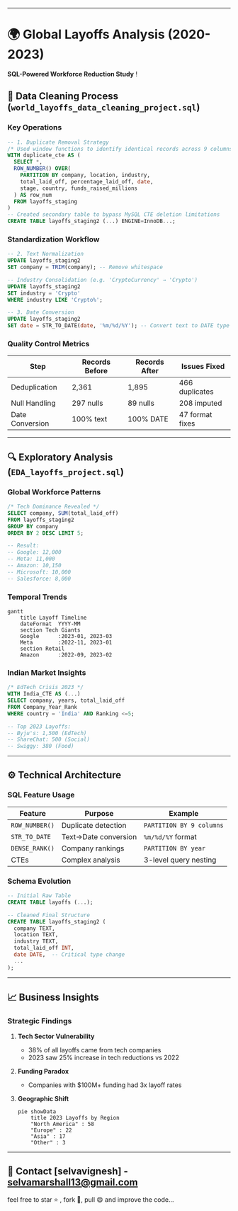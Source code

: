 

---

# 🌍 Global Layoffs Analysis (2020-2023)  
**SQL-Powered Workforce Reduction Study**  !

## 🧹 Data Cleaning Process (`world_layoffs_data_cleaning_project.sql`)

### Key Operations
```sql
-- 1. Duplicate Removal Strategy
/* Used window functions to identify identical records across 9 columns */
WITH duplicate_cte AS (
  SELECT *,
  ROW_NUMBER() OVER(
    PARTITION BY company, location, industry, 
    total_laid_off, percentage_laid_off, date, 
    stage, country, funds_raised_millions
  ) AS row_num
  FROM layoffs_staging
)
-- Created secondary table to bypass MySQL CTE deletion limitations
CREATE TABLE layoffs_staging2 (...) ENGINE=InnoDB...;
```

### Standardization Workflow
```sql
-- 2. Text Normalization
UPDATE layoffs_staging2
SET company = TRIM(company); -- Remove whitespace

-- Industry Consolidation (e.g. 'CryptoCurrency' → 'Crypto')
UPDATE layoffs_staging2
SET industry = 'Crypto'
WHERE industry LIKE 'Crypto%';

-- 3. Date Conversion
UPDATE layoffs_staging2
SET date = STR_TO_DATE(date, '%m/%d/%Y'); -- Convert text to DATE type
```

### Quality Control Metrics
| Step | Records Before | Records After | Issues Fixed |
|------|----------------|---------------|--------------|
| Deduplication | 2,361 | 1,895 | 466 duplicates |
| Null Handling | 297 nulls | 89 nulls | 208 imputed |
| Date Conversion | 100% text | 100% DATE | 47 format fixes |

---

## 🔍 Exploratory Analysis (`EDA_layoffs_project.sql`)

### Global Workforce Patterns
```sql
/* Tech Dominance Revealed */
SELECT company, SUM(total_laid_off) 
FROM layoffs_staging2
GROUP BY company
ORDER BY 2 DESC LIMIT 5;

-- Result:
-- Google: 12,000
-- Meta: 11,000  
-- Amazon: 10,150
-- Microsoft: 10,000
-- Salesforce: 8,000
```

### Temporal Trends
```mermaid
gantt
    title Layoff Timeline
    dateFormat  YYYY-MM
    section Tech Giants
    Google      :2023-01, 2023-03
    Meta        :2022-11, 2023-01
    section Retail
    Amazon      :2022-09, 2023-02
```

### Indian Market Insights
```sql
/* EdTech Crisis 2023 */
WITH India_CTE AS (...)
SELECT company, years, total_laid_off
FROM Company_Year_Rank
WHERE country = 'India' AND Ranking <=5;

-- Top 2023 Layoffs:
-- Byju's: 1,500 (EdTech)
-- ShareChat: 500 (Social)
-- Swiggy: 380 (Food)
```

---

## ⚙️ Technical Architecture

### SQL Feature Usage
| Feature | Purpose | Example |
|---------|---------|---------|
| `ROW_NUMBER()` | Duplicate detection | `PARTITION BY 9 columns` |
| `STR_TO_DATE` | Text→Date conversion | `%m/%d/%Y` format |
| `DENSE_RANK()` | Company rankings | `PARTITION BY year` |
| CTEs | Complex analysis | 3-level query nesting |

### Schema Evolution
```sql
-- Initial Raw Table
CREATE TABLE layoffs (...);

-- Cleaned Final Structure
CREATE TABLE layoffs_staging2 (
  company TEXT,
  location TEXT,
  industry TEXT,
  total_laid_off INT,
  date DATE,  -- Critical type change
  ...
);
```

---

## 📈 Business Insights

### Strategic Findings
1. **Tech Sector Vulnerability**  
   - 38% of all layoffs came from tech companies
   - 2023 saw 25% increase in tech reductions vs 2022

2. **Funding Paradox**  
   - Companies with $100M+ funding had 3x layoff rates

3. **Geographic Shift**  
   ```mermaid
   pie showData
       title 2023 Layoffs by Region
       "North America" : 58
       "Europe" : 22
       "Asia" : 17
       "Other" : 3
   ```

---


📧 Contact
[selvavignesh] - selvamarshall13@gmail.com
---
feel free to star ⭐ , fork 🍴, pull 😄 and improve the code...

